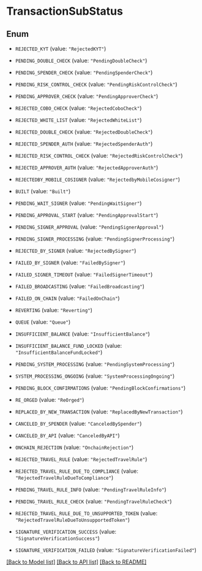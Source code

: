 # TransactionSubStatus

## Enum


* `REJECTED_KYT` (value: `"RejectedKYT"`)

* `PENDING_DOUBLE_CHECK` (value: `"PendingDoubleCheck"`)

* `PENDING_SPENDER_CHECK` (value: `"PendingSpenderCheck"`)

* `PENDING_RISK_CONTROL_CHECK` (value: `"PendingRiskControlCheck"`)

* `PENDING_APPROVER_CHECK` (value: `"PendingApproverCheck"`)

* `REJECTED_COBO_CHECK` (value: `"RejectedCoboCheck"`)

* `REJECTED_WHITE_LIST` (value: `"RejectedWhiteList"`)

* `REJECTED_DOUBLE_CHECK` (value: `"RejectedDoubleCheck"`)

* `REJECTED_SPENDER_AUTH` (value: `"RejectedSpenderAuth"`)

* `REJECTED_RISK_CONTROL_CHECK` (value: `"RejectedRiskControlCheck"`)

* `REJECTED_APPROVER_AUTH` (value: `"RejectedApproverAuth"`)

* `REJECTEDBY_MOBILE_COSIGNER` (value: `"RejectedbyMobileCosigner"`)

* `BUILT` (value: `"Built"`)

* `PENDING_WAIT_SIGNER` (value: `"PendingWaitSigner"`)

* `PENDING_APPROVAL_START` (value: `"PendingApprovalStart"`)

* `PENDING_SIGNER_APPROVAL` (value: `"PendingSignerApproval"`)

* `PENDING_SIGNER_PROCESSING` (value: `"PendingSignerProcessing"`)

* `REJECTED_BY_SIGNER` (value: `"RejectedBySigner"`)

* `FAILED_BY_SIGNER` (value: `"FailedBySigner"`)

* `FAILED_SIGNER_TIMEOUT` (value: `"FailedSignerTimeout"`)

* `FAILED_BROADCASTING` (value: `"FailedBroadcasting"`)

* `FAILED_ON_CHAIN` (value: `"FailedOnChain"`)

* `REVERTING` (value: `"Reverting"`)

* `QUEUE` (value: `"Queue"`)

* `INSUFFICIENT_BALANCE` (value: `"InsufficientBalance"`)

* `INSUFFICIENT_BALANCE_FUND_LOCKED` (value: `"InsufficientBalanceFundLocked"`)

* `PENDING_SYSTEM_PROCESSING` (value: `"PendingSystemProcessing"`)

* `SYSTEM_PROCESSING_ONGOING` (value: `"SystemProcessingOngoing"`)

* `PENDING_BLOCK_CONFIRMATIONS` (value: `"PendingBlockConfirmations"`)

* `RE_ORGED` (value: `"ReOrged"`)

* `REPLACED_BY_NEW_TRANSACTION` (value: `"ReplacedByNewTransaction"`)

* `CANCELED_BY_SPENDER` (value: `"CanceledBySpender"`)

* `CANCELED_BY_API` (value: `"CanceledByAPI"`)

* `ONCHAIN_REJECTION` (value: `"OnchainRejection"`)

* `REJECTED_TRAVEL_RULE` (value: `"RejectedTravelRule"`)

* `REJECTED_TRAVEL_RULE_DUE_TO_COMPLIANCE` (value: `"RejectedTravelRuleDueToCompliance"`)

* `PENDING_TRAVEL_RULE_INFO` (value: `"PendingTravelRuleInfo"`)

* `PENDING_TRAVEL_RULE_CHECK` (value: `"PendingTravelRuleCheck"`)

* `REJECTED_TRAVEL_RULE_DUE_TO_UNSUPPORTED_TOKEN` (value: `"RejectedTravelRuleDueToUnsupportedToken"`)

* `SIGNATURE_VERIFICATION_SUCCESS` (value: `"SignatureVerificationSuccess"`)

* `SIGNATURE_VERIFICATION_FAILED` (value: `"SignatureVerificationFailed"`)


[[Back to Model list]](../README.md#documentation-for-models) [[Back to API list]](../README.md#documentation-for-api-endpoints) [[Back to README]](../README.md)


